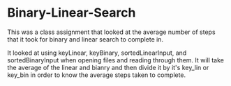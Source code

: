 # Binary-Linear-Search
This was a class assignment that looked at the average number of steps that it took for binary and linear search to complete in. 

It looked at using keyLinear, keyBinary, sortedLinearInput, and sortedBinaryInput when opening files and reading through them.
It will take the average of the linear and bianry and then divide it by it's key_lin or key_bin in order to know the average steps taken to complete.
